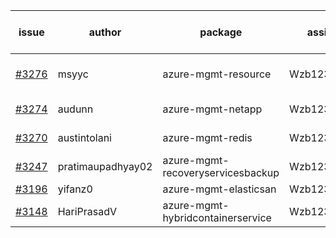 | issue | author | package | assignee | bot advice | created date of issue | target release date | date from target |
| ------ | ------ | ------ | ------ | ------ | ------ | ------ | :-----: |
| [#3276](https://github.com/Azure/sdk-release-request/issues/3276) | msyyc | azure-mgmt-resource | Wzb123456789 | new issue. MultiAPI | 10-18 | fail to get. |  |
| [#3274](https://github.com/Azure/sdk-release-request/issues/3274) | audunn | azure-mgmt-netapp | Wzb123456789 |  | 10-13 | fail to get. |  |
| [#3270](https://github.com/Azure/sdk-release-request/issues/3270) | austintolani | azure-mgmt-redis | Wzb123456789 |  | 10-12 | fail to get. |  |
| [#3247](https://github.com/Azure/sdk-release-request/issues/3247) | pratimaupadhyay02 | azure-mgmt-recoveryservicesbackup | Wzb123456789 |  | 10-07 | 10-25 |  |
| [#3196](https://github.com/Azure/sdk-release-request/issues/3196) | yifanz0 | azure-mgmt-elasticsan | Wzb123456789 | On time | 09-19 | 10-12 |  |
| [#3148](https://github.com/Azure/sdk-release-request/issues/3148) | HariPrasadV | azure-mgmt-hybridcontainerservice | Wzb123456789 | Hold on | 09-07 | 10-11 |  |
